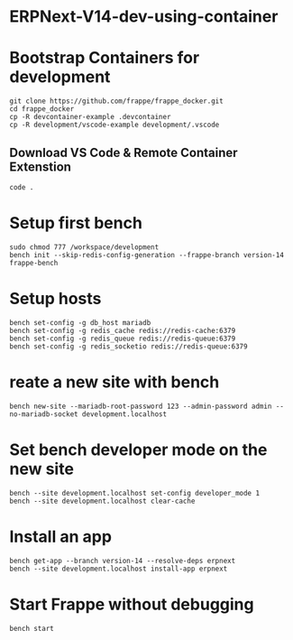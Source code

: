 # ERPNext-V14-dev-using-container

# Bootstrap Containers for development

```
git clone https://github.com/frappe/frappe_docker.git
cd frappe_docker
cp -R devcontainer-example .devcontainer
cp -R development/vscode-example development/.vscode
```

## Download VS Code & Remote Container Extenstion

```
code .
```

# Setup first bench

```
sudo chmod 777 /workspace/development
bench init --skip-redis-config-generation --frappe-branch version-14 frappe-bench
```

# Setup hosts

```
bench set-config -g db_host mariadb
bench set-config -g redis_cache redis://redis-cache:6379
bench set-config -g redis_queue redis://redis-queue:6379
bench set-config -g redis_socketio redis://redis-queue:6379
```

# reate a new site with bench

```
bench new-site --mariadb-root-password 123 --admin-password admin --no-mariadb-socket development.localhost
```

# Set bench developer mode on the new site

```
bench --site development.localhost set-config developer_mode 1
bench --site development.localhost clear-cache
```

# Install an app

```
bench get-app --branch version-14 --resolve-deps erpnext
bench --site development.localhost install-app erpnext
```
# Start Frappe without debugging

`bench start`

